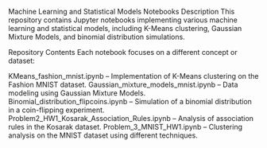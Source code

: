 Machine Learning and Statistical Models Notebooks
Description
This repository contains Jupyter notebooks implementing various machine learning and statistical models, including K-Means clustering, Gaussian Mixture Models, and binomial distribution simulations.

Repository Contents
Each notebook focuses on a different concept or dataset:

KMeans_fashion_mnist.ipynb – Implementation of K-Means clustering on the Fashion MNIST dataset.
Gaussian_mixture_models_mnist.ipynb – Data modeling using Gaussian Mixture Models.
Binomial_distribution_flipcoins.ipynb – Simulation of a binomial distribution in a coin-flipping experiment.
Problem2_HW1_Kosarak_Association_Rules.ipynb – Analysis of association rules in the Kosarak dataset.
Problem_3_MNIST_HW1.ipynb – Clustering analysis on the MNIST dataset using different techniques.
